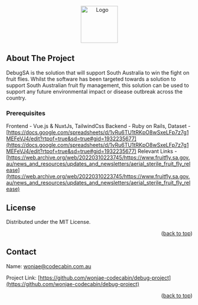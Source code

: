 
<!-- PROJECT LOGO -->
<br />
<div align="center">
  <a href="https://github.com/wonjae-codecabin/debug-project">
    <img src="https://res.cloudinary.com/dxmgdmeup/image/upload/v1660980021/imageedit_2_3299075995_bwaqsu.png" alt="Logo" width="100">
  </a>

</div>



<!-- ABOUT THE PROJECT -->
## About The Project

DebugSA is the solution that will support South Australia to win the fight on fruit flies. 
Whilst the software has been targeted towards a solution to support South Australian fruit fly management, this solution can be used to support any future environmental impact or disease outbreak across the country. 



### Prerequisites

Frontend - Vue.js & NuxtJs, TailwindCss
Backend - Ruby on Rails,
Dataset - [https://docs.google.com/spreadsheets/d/1vRu6TU1tRKpO8wSxeLFp7z7g1MEFeVJ4/edit?rtpof=true&sd=true#gid=1932235677](https://docs.google.com/spreadsheets/d/1vRu6TU1tRKpO8wSxeLFp7z7g1MEFeVJ4/edit?rtpof=true&sd=true#gid=1932235677)
Relevant Links - [https://web.archive.org/web/20220310223745/https://www.fruitfly.sa.gov.au/news_and_resources/updates_and_newsletters/aerial_sterile_fruit_fly_release](https://web.archive.org/web/20220310223745/https://www.fruitfly.sa.gov.au/news_and_resources/updates_and_newsletters/aerial_sterile_fruit_fly_release)

<!-- LICENSE -->
## License

Distributed under the MIT License. 

<p align="right">(<a href="#readme-top">back to top</a>)</p>


<!-- CONTACT -->
## Contact

Name: wonjae@codecabin.com.au

Project Link: [https://github.com/wonjae-codecabin/debug-project](https://github.com/wonjae-codecabin/debug-project)

<p align="right">(<a href="#readme-top">back to top</a>)</p>




